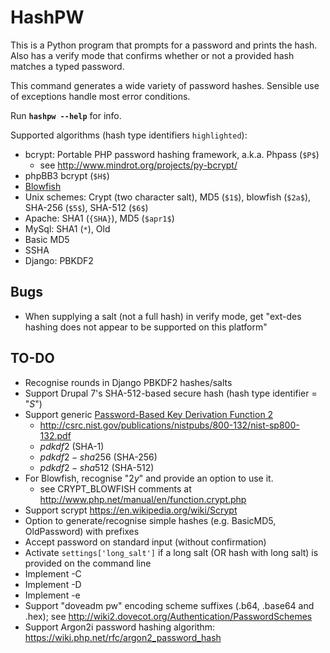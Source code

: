HashPW
======
This is a Python program that prompts for a password and prints the
hash.  Also has a verify mode that confirms whether or not a provided
hash matches a typed password.

This command generates a wide variety of password hashes.  Sensible use
of exceptions handle most error conditions.

Run **`hashpw --help`** for info.

Supported algorithms (hash type identifiers `highlighted`):

  + bcrypt: Portable PHP password hashing framework, a.k.a. Phpass (`$P$`)
      - see http://www.mindrot.org/projects/py-bcrypt/
  + phpBB3 bcrypt (`$H$`)
  + [Blowfish](http://en.wikipedia.org/wiki/Crypt_(Unix)#Blowfish-based_scheme)
  + Unix schemes: Crypt (two character salt), MD5 (`$1$`), blowfish (`$2a$`), SHA-256 (`$5$`), SHA-512 (`$6$`)
  + Apache: SHA1 (`{SHA}`), MD5 (`$apr1$`)
  + MySql: SHA1 (`*`), Old
  + Basic MD5
  + SSHA
  + Django: PBKDF2

Bugs
----
  + When supplying a salt (not a full hash) in verify mode, get "ext-des
    hashing does not appear to be supported on this platform"

TO-DO
-----

  + Recognise rounds in Django PBKDF2 hashes/salts
  + Support Drupal 7's SHA-512-based secure hash (hash type identifier = "$S$")
  + Support generic [Password-Based Key Derivation Function 2](https://en.wikipedia.org/wiki/PBKDF2)
      - http://csrc.nist.gov/publications/nistpubs/800-132/nist-sp800-132.pdf
      - $pdkdf2$ (SHA-1)
      - $pdkdf2-sha256$ (SHA-256)
      - $pdkdf2-sha512$ (SHA-512)
  + For Blowfish, recognise "$2y$" and provide an option to use it.
      - see CRYPT_BLOWFISH comments at http://www.php.net/manual/en/function.crypt.php
  + Support scrypt <https://en.wikipedia.org/wiki/Scrypt>
  + Option to generate/recognise simple hashes (e.g. BasicMD5, OldPassword) with prefixes
  + Accept password on standard input (without confirmation)
  + Activate `settings['long_salt']` if a long salt (OR hash with long salt) is provided on the command line
  + Implement -C
  + Implement -D
  + Implement -e
  + Support "doveadm pw" encoding scheme suffixes (.b64, .base64 and .hex); see
    http://wiki2.dovecot.org/Authentication/PasswordSchemes
  + Support Argon2i password hashing algorithm: https://wiki.php.net/rfc/argon2_password_hash
